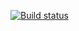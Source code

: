 [![Build status](https://ci.appveyor.com/api/projects/status/uw8kb0vrgd7f6qqo/branch/master?svg=true)](https://ci.appveyor.com/project/MargaritaPustovalova/postmanecho/branch/master)
